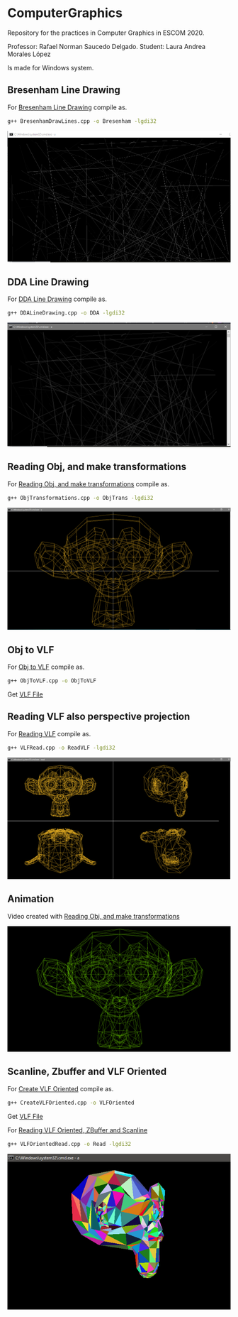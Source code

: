 # ComputerGraphics

Repository for the practices in Computer Graphics in ESCOM 2020.

Professor: Rafael Norman Saucedo Delgado.
Student: Laura Andrea Morales López

Is made for Windows system.

## Bresenham Line Drawing
For [Bresenham Line Drawing](https://github.com/Lalaandrea/ComputerGraphics/blob/main/Computer%20graphics/LineDrawing/BresenhamDrawLines.cpp) compile as.

```bash
g++ BresenhamDrawLines.cpp -o Bresenham -lgdi32
```
![Screenshot](Bresenham.PNG)

## DDA Line Drawing
For [DDA Line Drawing](https://github.com/Lalaandrea/ComputerGraphics/blob/main/Computer%20graphics/LineDrawing/DDALineDrawing.cpp) compile as.
```bash
g++ DDALineDrawing.cpp -o DDA -lgdi32
```
![Screenshot](DDA.PNG)

## Reading Obj, and make transformations
For [Reading Obj, and make transformations](https://github.com/Lalaandrea/ComputerGraphics/blob/main/Computer%20graphics/ObjAndTransformations/ObjTransformations.cpp) compile as.
```bash
g++ ObjTransformations.cpp -o ObjTrans -lgdi32
```
![Screenshot](ObjTransfrom.PNG)

## Obj to VLF
For [Obj to VLF](https://github.com/Lalaandrea/ComputerGraphics/blob/main/Computer%20graphics/VLF/ObjToVLF.cpp) compile as.
```bash
g++ ObjToVLF.cpp -o ObjToVLF
```
Get [VLF File](https://github.com/Lalaandrea/ComputerGraphics/blob/main/Computer%20graphics/VLF/mono.vlf)

## Reading VLF also perspective projection
For [Reading VLF](https://github.com/Lalaandrea/ComputerGraphics/blob/main/Computer%20graphics/VLF/VLFRead.cpp) compile as.
```bash
g++ VLFRead.cpp -o ReadVLF -lgdi32
```
![Screenshot](VLF.PNG)

## Animation

Video created with [Reading Obj, and make transformations](https://github.com/Lalaandrea/ComputerGraphics/blob/main/Computer%20graphics/ObjAndTransformations/ObjTransformations.cpp) 

![](video.gif)

## Scanline, Zbuffer and VLF Oriented

For [Create VLF Oriented](https://github.com/Lalaandrea/ComputerGraphics/blob/main/Computer%20graphics/ZBuffer/CreateVLFOriented.cpp) compile as.
```bash
g++ CreateVLFOriented.cpp -o VLFOriented
```
Get [VLF File](https://github.com/Lalaandrea/ComputerGraphics/blob/main/Computer%20graphics/ZBuffer/Omono.vlf)

For [Reading VLF Oriented, ZBuffer and Scanline](https://github.com/Lalaandrea/ComputerGraphics/blob/main/Computer%20graphics/ZBuffer/VLFOrientedRead.cpp)

```bash
g++ VLFOrientedRead.cpp -o Read -lgdi32 
```
![Read](ZBuffer.PNG)
